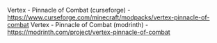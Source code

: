 Vertex - Pinnacle of Combat (curseforge) - https://www.curseforge.com/minecraft/modpacks/vertex-pinnacle-of-combat
Vertex - Pinnacle of Combat (modrinth) - https://modrinth.com/project/vertex-pinnacle-of-combat
